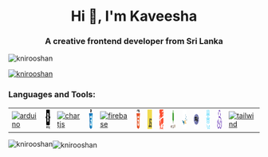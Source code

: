<h1 align="center">Hi 👋, I'm Kaveesha</h1>
<h3 align="center">A creative frontend developer from Sri Lanka</h3>

<p align="left"> <img src="https://komarev.com/ghpvc/?username=knirooshan&label=Profile%20views&color=0e75b6&style=flat" alt="knirooshan" /> </p>

<p align="left"> <a href="https://github.com/ryo-ma/github-profile-trophy"><img src="https://github-profile-trophy.vercel.app/?username=knirooshan" alt="knirooshan" /></a> </p>



<h3 align="left">Languages and Tools:</h3>
<table style="width: 100%;">
    <tr>
        <td>
            <a href="https://www.arduino.cc/" target="_blank" rel="noreferrer">
                <img src="https://cdn.worldvectorlogo.com/logos/arduino-1.svg" alt="arduino" width="40" height="40"/>
            </a>
        </td>
        <td>
            <a href="https://getbootstrap.com" target="_blank" rel="noreferrer">
                <img src="https://raw.githubusercontent.com/devicons/devicon/master/icons/bootstrap/bootstrap-plain-wordmark.svg" alt="bootstrap" width="40" height="40"/>
            </a>
        </td>
        <td>
            <a href="https://www.chartjs.org" target="_blank" rel="noreferrer">
                <img src="https://www.chartjs.org/media/logo-title.svg" alt="chartjs" width="40" height="40"/>
            </a>
        </td>
        <td>
            <a href="https://www.w3schools.com/css/" target="_blank" rel="noreferrer">
                <img src="https://raw.githubusercontent.com/devicons/devicon/master/icons/css3/css3-original-wordmark.svg" alt="css3" width="40" height="40"/>
            </a>
        </td>
        <td>
            <a href="https://firebase.google.com/" target="_blank" rel="noreferrer">
                <img src="https://www.vectorlogo.zone/logos/firebase/firebase-icon.svg" alt="firebase" width="40" height="40"/>
            </a>
        </td>
        <td>
            <a href="https://www.w3.org/html/" target="_blank" rel="noreferrer">
                <img src="https://raw.githubusercontent.com/devicons/devicon/master/icons/html5/html5-original-wordmark.svg" alt="html5" width="40" height="40"/>
            </a>
        </td>
        <td>
            <a href="https://developer.mozilla.org/en-US/docs/Web/JavaScript" target="_blank" rel="noreferrer">
                <img src="https://raw.githubusercontent.com/devicons/devicon/master/icons/javascript/javascript-original.svg" alt="javascript" width="40" height="40"/>
            </a>
        </td>
        <td>
            <a href="https://laravel.com/" target="_blank" rel="noreferrer">
                <img src="https://raw.githubusercontent.com/devicons/devicon/master/icons/laravel/laravel-plain-wordmark.svg" alt="laravel" width="40" height="40"/>
            </a>
        </td>
        <td>
            <a href="https://www.mongodb.com/" target="_blank" rel="noreferrer">
                <img src="https://raw.githubusercontent.com/devicons/devicon/master/icons/mongodb/mongodb-original-wordmark.svg" alt="mongodb" width="40" height="40"/>
            </a>
        </td>
        <td>
            <a href="https://www.mysql.com/" target="_blank" rel="noreferrer">
                <img src="https://raw.githubusercontent.com/devicons/devicon/master/icons/mysql/mysql-original-wordmark.svg" alt="mysql" width="40" height="40"/>
            </a>
        </td>
        <td>
            <a href="https://www.php.net" target="_blank" rel="noreferrer">
                <img src="https://raw.githubusercontent.com/devicons/devicon/master/icons/php/php-original.svg" alt="php" width="40" height="40"/>
            </a>
        </td>
        <td>
            <a href="https://reactjs.org/" target="_blank" rel="noreferrer">
                <img src="https://raw.githubusercontent.com/devicons/devicon/master/icons/react/react-original-wordmark.svg" alt="react" width="40" height="40"/>
            </a>
        </td>
        <td>
            <a href="https://redux.js.org" target="_blank" rel="noreferrer">
                <img src="https://raw.githubusercontent.com/devicons/devicon/master/icons/redux/redux-original.svg" alt="redux" width="40" height="40"/>
            </a>
        </td>
        <td>
            <a href="https://tailwindcss.com/" target="_blank" rel="noreferrer">
                <img src="https://www.vectorlogo.zone/logos/tailwindcss/tailwindcss-icon.svg" alt="tailwind" width="40" height="40"/>
            </a>
        </td>
    </tr>
</table>


<p><img align="left" src="https://github-readme-stats.vercel.app/api/top-langs?username=knirooshan&show_icons=true&locale=en&layout=compact" alt="knirooshan" /></p>


<p><img align="center" src="https://github-readme-streak-stats.herokuapp.com/?user=knirooshan&" alt="knirooshan" /></p>
